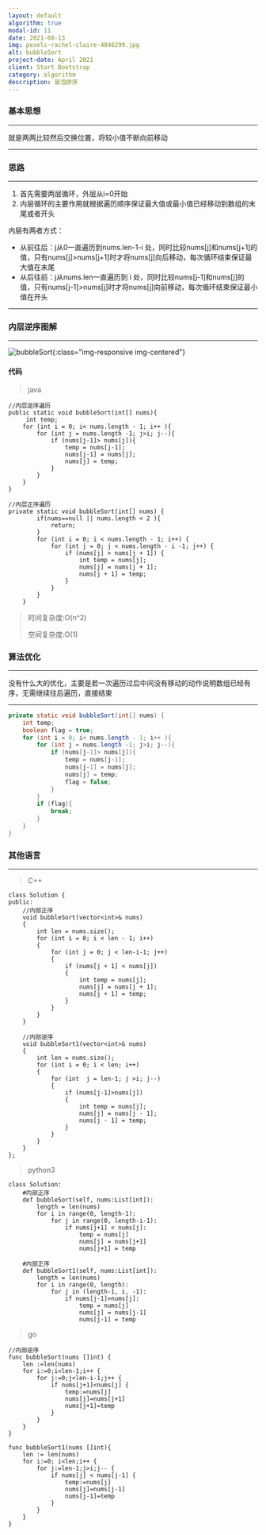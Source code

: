 ```yaml
---
layout: default
algorithm: true
modal-id: 11
date: 2021-08-13
img: pexels-rachel-claire-4846299.jpg
alt: bubbleSort
project-date: April 2021
client: Start Bootstrap
category: algorithm
description: 冒泡排序
---
```

### 基本思想
- - -
就是两两比较然后交换位置，将较小值不断向前移动
- - -

### 思路
- - -
1. 首先需要两层循环，外层从i=0开始
2. 内层循环的主要作用就根据遍历顺序保证最大值或最小值已经移动到数组的末尾或者开头

内层有两者方式：
- 从前往后：j从0一直遍历到nums.len-1-i 处，同时比较nums[j]和nums[j+1]的值，只有nums[j]>nums[j+1]时才将nums[j]向后移动，每次循环结束保证最大值在末尾
- 从后往前：j从nums.len一直遍历到 i 处，同时比较nums[j-1]和nums[j]的值，只有nums[j-1]>nums[j]时才将nums[j]向前移动，每次循环结束保证最小值在开头

- - -

### 内层逆序图解
- - -
![bubbleSort](https://cdn.jsdelivr.net/gh/BiggerYellow/BiggerYellow.github.io/img/algorithm/bubbleSort/BubbleSort.jpg){:class="img-responsive img-centered"}

#### 代码
>java

``` 
//内层逆序遍历
public static void bubbleSort(int[] nums){
     int temp;
    for (int i = 0; i< nums.length - 1; i++ ){
        for (int j = nums.length -1; j>i; j--){
            if (nums[j-1]> nums[j]){
                temp = nums[j-1];
                nums[j-1] = nums[j];
                nums[j] = temp;
            }
        }
    }
}

//内层正序遍历
private static void bubbleSort(int[] nums) {
        if(nums==null || nums.length < 2 ){
            return;
        }
        for (int i = 0; i < nums.length - 1; i++) {
            for (int j = 0; j < nums.length - i -1; j++) {   
                if (nums[j] > nums[j + 1]) {
                    int temp = nums[j];
                    nums[j] = nums[j + 1];
                    nums[j + 1] = temp;
                }
            }
        }
    }
```

> 时间复杂度:O(n^2)
>
> 空间复杂度:O(1)

### 算法优化
- - -
没有什么大的优化，主要是若一次遍历过后中间没有移动的动作说明数组已经有序，无需继续往后遍历，直接结束
- - -

``` java
private static void bubbleSort(int[] nums) {
    int temp;
    boolean flag = true;
    for (int i = 0; i< nums.length - 1; i++ ){
        for (int j = nums.length -1; j>i; j--){
            if (nums[j-1]> nums[j]){
                temp = nums[j-1];
                nums[j-1] = nums[j];
                nums[j] = temp;
                flag = false;
            }
        }
        if (flag){
            break;
        }
    }
}
```

### 其他语言
- - -
> C++

```
class Solution {
public:
	//内部正序
	void bubbleSort(vector<int>& nums)
	{
		int len = nums.size();
		for (int i = 0; i < len - 1; i++)
		{
			for (int j = 0; j < len-i-1; j++)
			{
				if (nums[j + 1] < nums[j])
				{
					int temp = nums[j];
					nums[j] = nums[j + 1];
					nums[j + 1] = temp;
				}
			}
		}
	}

	//内部逆序
	void bubbleSort1(vector<int>& nums)
	{
		int len = nums.size();
		for (int i = 0; i < len; i++)
		{
			for (int  j = len-1; j >i; j--)
			{
				if (nums[j-1]>nums[j])
				{
					int temp = nums[j];
					nums[j] = nums[j - 1];
					nums[j - 1] = temp;
				}
			}
		}
	}
};

```
> python3

```
class Solution:
    #内部正序
    def bubbleSort(self, nums:List[int]):
        length = len(nums)
        for i in range(0, length-1):
            for j in range(0, length-i-1):
                if nums[j+1] < nums[j]:
                    temp = nums[j]
                    nums[j] = nums[j+1]
                    nums[j+1] = temp

    #内部正序
    def bubbleSort1(self, nums:List[int]):
        length = len(nums)
        for i in range(0, length):
            for j in (length-1, i, -1):
                if nums[j-1]>nums[j]:
                    temp = nums[j]
                    nums[j] = nums[j-1]
                    nums[j-1] = temp
```
> go

```
//内部逆序
func bubbleSort(nums []int) {
	len :=len(nums)
	for i:=0;i<len-1;i++ {
		for j:=0;j<len-i-1;j++ {
			if nums[j+1]<nums[j] {
				temp:=nums[j]
				nums[j]=nums[j+1]
				nums[j+1]=temp
			}
		}
	}
}

func bubbleSort1(nums []int){
	len := len(nums)
	for i:=0; i<len;i++ {
		for j:=len-1;j>i;j-- {
			if nums[j] < nums[j-1] {
				temp:=nums[j]
				nums[j]=nums[j-1]
				nums[j-1]=temp
			}
		}
	}
}
```